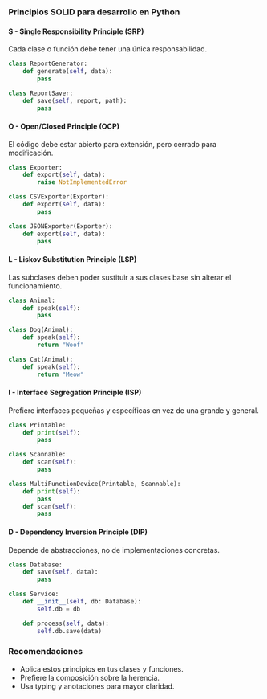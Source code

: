 ### Principios SOLID para desarrollo en Python

#### S - Single Responsibility Principle (SRP)
Cada clase o función debe tener una única responsabilidad.

```python
class ReportGenerator:
    def generate(self, data):
        pass

class ReportSaver:
    def save(self, report, path):
        pass
```

#### O - Open/Closed Principle (OCP)
El código debe estar abierto para extensión, pero cerrado para modificación.

```python
class Exporter:
    def export(self, data):
        raise NotImplementedError

class CSVExporter(Exporter):
    def export(self, data):
        pass

class JSONExporter(Exporter):
    def export(self, data):
        pass
```

#### L - Liskov Substitution Principle (LSP)
Las subclases deben poder sustituir a sus clases base sin alterar el funcionamiento.

```python
class Animal:
    def speak(self):
        pass

class Dog(Animal):
    def speak(self):
        return "Woof"

class Cat(Animal):
    def speak(self):
        return "Meow"
```

#### I - Interface Segregation Principle (ISP)
Prefiere interfaces pequeñas y específicas en vez de una grande y general.

```python
class Printable:
    def print(self):
        pass

class Scannable:
    def scan(self):
        pass

class MultiFunctionDevice(Printable, Scannable):
    def print(self):
        pass
    def scan(self):
        pass
```

#### D - Dependency Inversion Principle (DIP)
Depende de abstracciones, no de implementaciones concretas.

```python
class Database:
    def save(self, data):
        pass

class Service:
    def __init__(self, db: Database):
        self.db = db

    def process(self, data):
        self.db.save(data)
```

### Recomendaciones
- Aplica estos principios en tus clases y funciones.
- Prefiere la composición sobre la herencia.
- Usa typing y anotaciones para mayor claridad.
